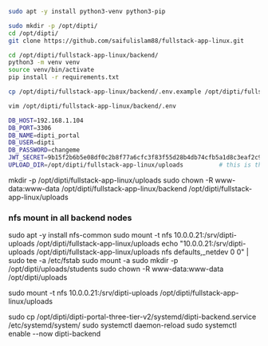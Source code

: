 
```bash
sudo apt -y install python3-venv python3-pip
```

```bash
sudo mkdir -p /opt/dipti/
cd /opt/dipti/
git clone https://github.com/saifulislam88/fullstack-app-linux.git
```

```bash
cd /opt/dipti/fullstack-app-linux/backend/
python3 -m venv venv
source venv/bin/activate
pip install -r requirements.txt
```

```bash
cp /opt/dipti/fullstack-app-linux/backend/.env.example /opt/dipti/fullstack-app-linux/backend/.env
```

```bash
vim /opt/dipti/fullstack-app-linux/backend/.env
```

```bash
DB_HOST=192.168.1.104
DB_PORT=3306
DB_NAME=dipti_portal
DB_USER=dipti
DB_PASSWORD=changeme
JWT_SECRET=9b15f2b6b5e08df0c2b8f77a6cfc3f83f55d28b4db74cfb5a1d8c3eaf2c98271
UPLOAD_DIR=/opt/dipti/fullstack-app-linux/uploads          # this is the NFS mount path
```

mkdir -p /opt/dipti/fullstack-app-linux/uploads
sudo chown -R www-data:www-data /opt/dipti/fullstack-app-linux/backend /opt/dipti/fullstack-app-linux/uploads


### nfs mount in all backend nodes

sudo apt -y install nfs-common
sudo mount -t nfs 10.0.0.21:/srv/dipti-uploads /opt/dipti/fullstack-app-linux/uploads
echo "10.0.0.21:/srv/dipti-uploads /opt/dipti/fullstack-app-linux/uploads nfs defaults,_netdev 0 0" | sudo tee -a /etc/fstab
sudo mount -a
sudo mkdir -p /opt/dipti/uploads/students
sudo chown -R www-data:www-data /opt/dipti/uploads



sudo mount -t nfs 10.0.0.21:/srv/dipti-uploads /opt/dipti/fullstack-app-linux/uploads

sudo cp /opt/dipti/dipti-portal-three-tier-v2/systemd/dipti-backend.service /etc/systemd/system/
sudo systemctl daemon-reload
sudo systemctl enable --now dipti-backend


